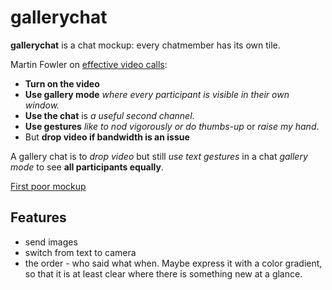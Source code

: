 # gallerychat

__gallerychat__ is a chat mockup: every chatmember has its own tile.

Martin Fowler on [effective video calls](https://martinfowler.com/articles/effective-video-calls.html):

* __Turn on the video__ 
* __Use gallery mode__ _where every participant is visible in their own window._
* __Use the chat__ is _a useful second channel_.
* __Use gestures__ _like to nod vigorously or do thumbs-up_ or _raise my hand_.
* But __drop video if bandwidth is an issue__

A gallery chat is to _drop video_ but still _use text gestures_ in a chat _gallery mode_ to see __all participants equally__.


[First poor mockup](https://klml.github.io/gallerychat/index.html)


## Features

* send images
* switch from text to camera 
* the order - who said what when. Maybe express it with a color gradient, so that it is at least clear where there is something new at a glance.